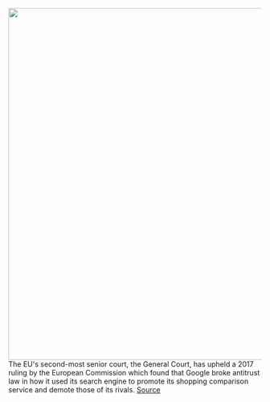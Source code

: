 <img src='https://cdn.vox-cdn.com/thumbor/FvBAsSc0Oma5OWHCuUb7lAzqH5U=/0x0:2040x1360/1200x800/filters:focal(857x517:1183x843)/cdn.vox-cdn.com/uploads/chorus_image/image/70120921/acastro_201005_1777_googleAntiTrust_0002.0.0.jpg' width='700px' /><br/>
The EU's second-most senior court, the General Court, has upheld a 2017 ruling by the European Commission which found that Google broke antitrust law in how it used its search engine to promote its shopping comparison service and demote those of its rivals.
<a href='https://www.theverge.com/2021/11/10/22769823/google-eu-antitrust-shopping-comparison-loses-appeal'> Source <a/>